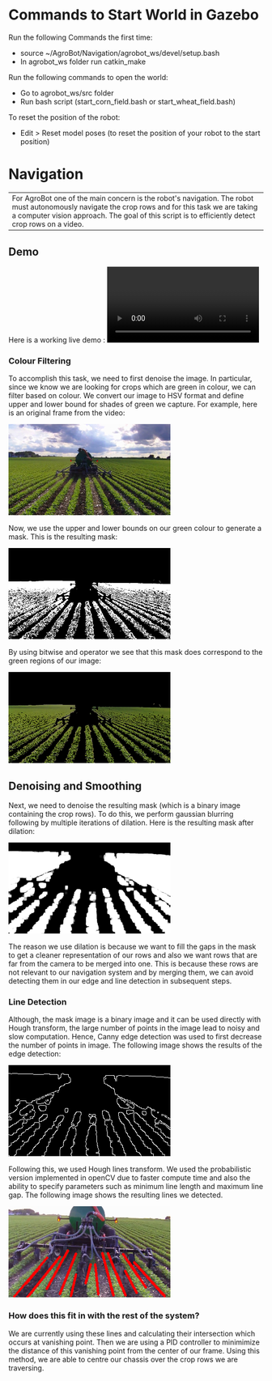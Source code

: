 # Commands to Start World in Gazebo

Run the following Commands the first time:
-	source ~/AgroBot/Navigation/agrobot_ws/devel/setup.bash
-	In agrobot_ws folder run catkin_make

Run the following commands to open the world:
-	Go to agrobot_ws/src folder
-	Run bash script (start_corn_field.bash or start_wheat_field.bash)

To reset the position of the robot:
-	Edit > Reset model poses (to reset the position of your robot to the start position)


# Navigation
<table>
<tr>
<td>
 For AgroBot one of the main concern is the robot's navigation. The robot must autonomously navigate the crop rows and for this task we are taking a computer vision approach. The goal of this script is to efficiently detect crop rows on a video.
</td>
</tr>
</table>


## Demo
Here is a working live demo :   ![](/Demo/Demo_2.mp4)


### Colour Filtering
To accomplish this task, we need to first denoise the image. In particular, since we know we are looking for crops which are green in colour, we can filter based on colour. We convert our image to HSV format and define upper and lower bound for shades of green we capture. For example, here is an original frame from the video:

![](/Demo/crop.png)

Now, we use the upper and lower bounds on our green colour to generate a mask. This is the resulting mask:

![](/Demo/mask.png)

By using bitwise and operator we see that this mask does correspond to the green regions of our image:

![](/Demo/greenregions.png)


## Denoising and Smoothing
Next, we need to denoise the resulting mask (which is a binary image containing the crop rows). To do this, we perform gaussian blurring following by multiple iterations of dilation. Here is the resulting mask after dilation:

![](/Demo/denoising.png)

The reason we use dilation is because we want to fill the gaps in the mask to get a cleaner representation of our rows and also we want rows that are far from the camera to be merged into one. This is because these rows are not relevant to our navigation system and by merging them, we can avoid detecting them in our edge and line detection in subsequent steps.


### Line Detection
Although, the mask image is a binary image and it can be used directly with Hough transform, the large number of points in the image lead to noisy and slow computation. Hence, Canny edge detection was used to first decrease the number of points in image. The following image shows the results of the edge detection:

![](/Demo/linedetection.png)

Following this, we used Hough lines transform. We used the probabilistic version implemented in openCV due to faster compute time and also the ability to specify parameters such as minimum line length and maximum line gap. The following image shows the resulting lines we detected.

![](/Demo/Houghlines.png)

### How does this fit in with the rest of the system?
We are currently using these lines and calculating their intersection which occurs at vanishing point. Then we are using a PID controller to minimimize the distance of this vanishing point from the center of our frame. Using this method, we are able to centre our chassis over the crop rows we are traversing.


